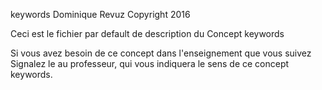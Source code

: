 keywords
Dominique Revuz Copyright 2016

Ceci est le fichier par default de description du Concept keywords

Si vous avez besoin de ce concept dans l'enseignement que vous suivez
 Signalez le au professeur, qui vous indiquera le sens de ce concept keywords.
